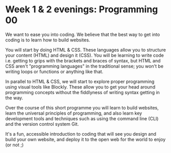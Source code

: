 # Week 1 & 2 evenings: Programming 00

We want to ease you into coding. We believe that the best way to get into coding is to learn how to build websites.

You will start by doing HTML & CSS. These languages allow you to structure your content \(HTML\) and design it \(CSS\). You will be learning to write code i.e. getting to grips with the brackets and braces of syntax, but HTML and CSS aren't "programming languages" in the traditional sense; you won't be writing loops or functions or anything like that.

In parallel to HTML & CSS, we will start to explore proper programming using visual tools like Blockly. These allow you to get your head around programming concepts without the fiddlyness of writing syntax getting in the way.

Over the course of this short programme you will learn to build websites, learn the universal principles of programming, and also learn key development tools and techniques such as using the command line \(CLI\) and the version control system Git.

It's a fun, accessible introduction to coding that will see you design and build your own website, and deploy it to the open web for the world to enjoy \(or not ;\)





